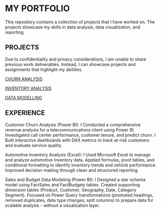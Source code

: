 # MY PORTFOLIO
This repository contains a collection of projects that I have worked on. The projects showcase my skills in data analysis, data visualization, and reporting.

## PROJECTS
Due to confidentiality and privacy considerations, I am unable to share previous work deliverables. Instead, I can showcase projects and assignments that highlight my abilities.

[CHURN ANALYSIS](https://github.com/emmanuel1538/BOLFUNK-COMMUNICATION)

[INVENTORY ANALYSIS](https://github.com/emmanuel1538/Car-Inventory-Analysis)

[DATA MODELLING](https://github.com/emmanuel1538/Data-Modelling)

## EXPERIENCE
Customer Churn Analysis (Power BI): I Conducted a comprehensive revenue analysis for a telecommunications client using Power BI. Investigated call center performance, customer tenure, and predict churn. I Built interactive dashboards with DAX metrics to track at-risk customers and evaluate service quality.

Automotive Inventory Analysis (Excel): I Used Microsoft Excel to manage and analyze automotive inventory data. Applied formulas, pivot tables, and conditional formatting to identify inventory trends and vehicle performance. Improved decision-making through clean and structured reporting.

Sales and Budget Data Modeling (Power BI): I Designed a star schema model using FactSales and FactBudgets tables. Created supporting dimension tables (Product, Customer, Geography, Date, Category Segment). Focused on Power Query transformations (promoted headings, removed duplicates, data type changes, split columns) to prepare data for scalable analysis - without a visualization layer.
